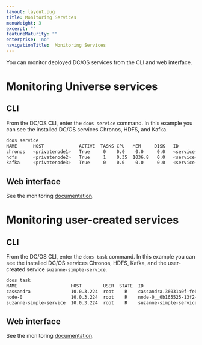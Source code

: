 ```yaml
---
layout: layout.pug
title: Monitoring Services
menuWeight: 3
excerpt: ""
featureMaturity: ""
enterprise: 'no'
navigationTitle:  Monitoring Services
---
```


<!-- This source repo for this topic is https://github.com/dcos/dcos-docs -->


You can monitor deployed DC/OS services from the CLI and web interface.

# Monitoring Universe services 

## CLI

From the DC/OS CLI, enter the `dcos service` command. In this example you can see the installed DC/OS services Chronos, HDFS, and Kafka.

```bash
dcos service
NAME      HOST             ACTIVE  TASKS CPU   MEM     DISK   ID
chronos   <privatenode1>   True     0    0.0    0.0     0.0   <service-id1>
hdfs      <privatenode2>   True     1    0.35  1036.8   0.0   <service-id2>
kafka     <privatenode3>   True     0    0.0    0.0     0.0   <service-id3>
```

## Web interface

See the monitoring [documentation](/docs/1.9/monitoring/).

# Monitoring user-created services

## CLI

From the DC/OS CLI, enter the `dcos task` command. In this example you can see the installed DC/OS services Chronos, HDFS, Kafka, and the user-created service `suzanne-simple-service`.

```bash
dcos task
NAME                    HOST        USER  STATE  ID                                                           
cassandra               10.0.3.224  root    R    cassandra.36031a0f-feb4-11e6-b09b-3638c949fe6b               
node-0                  10.0.3.224  root    R    node-0__0b165525-13f2-485b-a5f8-e00a9fabffd9                 
suzanne-simple-service  10.0.3.224  root    R    suzanne-simple-service.47359150-feb4-11e6-b09b-3638c949fe6b
```

## Web interface

See the monitoring [documentation](/docs/1.9/monitoring/).
